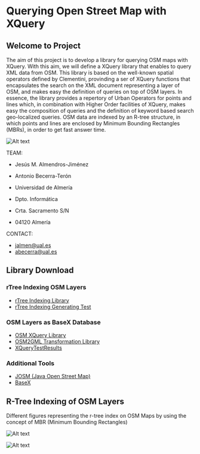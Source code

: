 # Querying Open Street Map with XQuery
## Welcome to Project

The aim of this project is to develop a library for querying OSM maps with XQuery. With this aim, we will define a XQuery library that enables to query XML data from OSM. This library is based on the well-known spatial operators defined by Clementini, provinding a ser of XQuery functions that encapsulates the search on the XML document representing a layer of OSM, and makes easy the definition of queries on top of OSM layers. In essence, the library provides a repertory of Urban Operators for points and lines which, in combination with Higher Order facilities of XQuery, makes easy the composition of queries and the definition of keyword based search geo-localized queries. OSM data are indexed by an R-tree structure, in which points and lines are enclosed by Minimum Bounding Rectangles (MBRs), in order to get fast answer time.
 
![Alt text](http://indalog.ual.es/osm/Querying_Open_Street_Map_with_XQuery/Welcome_files/shapeimage_2.png)

TEAM:

* Jesús M. Almendros-Jiménez
* Antonio Becerra-Terón

* Universidad de Almería
* Dpto. Informática
* Crta. Sacramento S/N
* 04120 Almería

CONTACT:

* [jalmen@ual.es](mailto:jalmen@ual.es)
* [abecerra@ual.es](mailto:abecerra@ual.es)

## Library Download
### rTree Indexing OSM Layers
* [rTree Indexing Library](http://indalog.ual.es/osm/Querying_Open_Street_Map_with_XQuery/Download_files/rtree_library.xq)
* [rTree Indexing Generating Test](http://indalog.ual.es/osm/Querying_Open_Street_Map_with_XQuery/Download_files/rtree_test.xq)

### OSM Layers as BaseX Database
* [OSM XQuery Library](http://indalog.ual.es/osm/Querying_Open_Street_Map_with_XQuery/Download_files/osmXQueryLibrary.xqy)
* [OSM2GML Transformation Library](http://indalog.ual.es/osm/Querying_Open_Street_Map_with_XQuery/Download_files/osm2GmlLibrary.xqy)
* [XQueryTestResults](http://indalog.ual.es/osm/Querying_Open_Street_Map_with_XQuery/Download_files/XQueryTestResultsDef.xq.txt)

### Additional Tools
* [JOSM (Java Open Street Map)](https://josm.openstreetmap.de/)
* [BaseX](http://basex.org/) 

## R-Tree Indexing of OSM Layers
Different figures representing the r-tree index on OSM Maps by using the concept of MBR (Minimum Bounding Rectangles)

![Alt text](http://indalog.ual.es/osm/Querying_Open_Street_Map_with_XQuery/Indexing_files/Media/FigureIndex1/FigureIndex1.jpg)

![Alt text](http://indalog.ual.es/osm/Querying_Open_Street_Map_with_XQuery/Indexing_files/Media/FigureIndex2/FigureIndex2.jpg)
